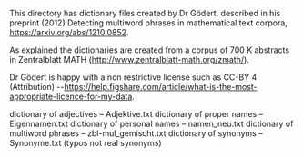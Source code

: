 This directory has  dictionary files created by Dr Gödert, described in his preprint (2012)
Detecting multiword phrases in mathematical text corpora, https://arxiv.org/abs/1210.0852.

As explained the dictionaries are created from a corpus of 700 K abstracts in 
Zentralblatt MATH (http://www.zentralblatt-math.org/zmath/).

Dr Gödert is happy with a non restrictive license such as  CC-BY 4 (Attribution)
--https://help.figshare.com/article/what-is-the-most-appropriate-licence-for-my-data.

dictionary of adjectives – Adjektive.txt
dictionary of proper names – Eigennamen.txt
dictionary of personal names – namen_neu.txt
dictionary of multiword phrases – zbl-mul_gemischt.txt
dictionary of synonyms – Synonyme.txt (typos not real synonyms)

